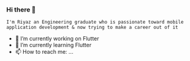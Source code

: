 ### Hi there 👋
    I'm Riyaz an Engineering graduate who is passionate toward mobile application development & now trying to make a career out of it
<!--
**Riyazmansuri/Riyazmansuri** is a ✨ _special_ ✨ repository because its `README.md` (this file) appears on your GitHub profile.

Here are some ideas to get you started:

- 🔭 I’m currently working on ...
- 🌱 I’m currently learning ...
- 👯 I’m looking to collaborate on ...
- 🤔 I’m looking for help with ...
- 💬 Ask me about ...
- 📫 How to reach me: ...
- 😄 Pronouns: ...
- ⚡ Fun fact: ...
-->
- 🔭 I’m currently working on  Flutter
- 🌱 I’m currently learning Flutter
- 📫 How to reach me: ...<a href="https://www.linkedin.com/in/riyaz-ul-haq-mansuri-457a10172/"> 

